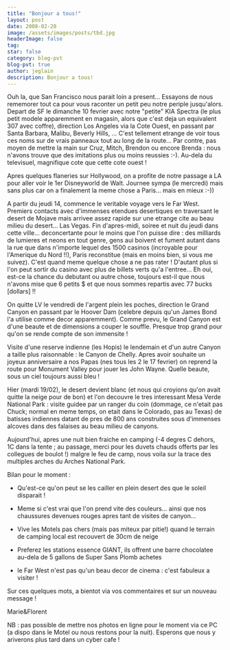 ```yaml
---
title: "Bonjour a tous!"
layout: post
date: 2008-02-20
image: /assets/images/posts/tbd.jpg
headerImage: false
tag:
star: false
category: blog-pvt
blog-pvt: true
author: jeglain
description: Bonjour a tous!
---
```

Ouh la, que San Francisco nous parait loin a present... Essayons de nous
rememorer tout ca pour vous raconter un petit peu notre periple
jusqu'alors. Depart de SF le dimanche 10 fevrier avec notre "petite" KIA
Spectra (le plus petit modele apparemment en magasin, alors que c'est
deja un equivalent 307 avec coffre), direction Los Angeles via la Cote
Ouest, en passant par Santa Barbara, Malibu, Beverly Hills, ... C'est
tellement etrange de voir tous ces noms sur de vrais panneaux tout au
long de la route... Par contre, pas moyen de mettre la main sur Cruz,
Mitch, Brendon ou encore Brenda : nous n'avons trouve que des imitations
plus ou moins reussies :-). Au-dela du televisuel, magnifique cote que
cette cote ouest !

Apres quelques flaneries sur Hollywood, on a profite de notre passage a
LA pour aller voir le 1er Disneyworld de Walt. Journee sympa (le
mercredi) mais sans plus car on a finalement la meme chose a Paris...
mais en mieux :-))

A partir du jeudi 14, commence le veritable voyage vers le Far West.
Premiers contacts avec d'immenses etendues desertiques en traversant le
desert de Mojave mais arrivee assez rapide sur une etrange cite au beau
milieu du desert... Las Vegas. Fin d'apres-midi, soiree et nuit du jeudi
dans cette ville... deconcertante pour le moins que l'on puisse dire :
des milliards de lumieres et neons en tout genre, gens aui boivent et
fument autant dans la rue que dans n'importe lequel des 1500 casinos
(incroyable pour l'Amerique du Nord !!), Paris reconstitue (mais en
moins bien, si vous me suivez). C'est quand meme quelque chose a ne pas
rater ! D'autant plus si l'on peut sortir du casino avec plus de billets
verts qu'a l'entree... Eh oui, est-ce la chance du debutant ou autre
chose, toujours est-il que nous n'avons mise que 6 petits $ et que nous
sommes repartis avec 77 bucks [dollars] !!

On quitte LV le vendredi de l'argent plein les poches, direction le
Grand Canyon en passant par le Hoover Dam (celebre depuis qu'un James
Bond l'a utilise comme decor apparemment). Comme prevu, le Grand Canyon
est d'une beaute et de dimensions a couper le souffle. Presque trop
grand pour qu'on se rende compte de son immensite !

Visite d'une reserve indienne (les Hopis) le lendemain et d'un autre
Canyon a taille plus raisonnable : le Canyon de Chelly. Apres avoir
souhaite un joyeux anniversaire a nos Papas (nes tous les 2 le 17
fevrier) on reprend la route pour Monument Valley pour jouer les John
Wayne. Quelle beaute, sous un ciel toujours aussi bleu !

Hier (mardi 19/02), le desert devient blanc (et nous qui croyions qu'on
avait quitte la neige pour de bon) et l'on decouvre le tres interessant
Mesa Verde National Park : visite guidee par un ranger du coin (dommage,
ce n'etait pas Chuck; normal en meme temps, on etait dans le Colorado,
pas au Texas) de batisses indiennes datant de pres de 800 ans
construites sous d'immenses alcoves dans des falaises au beau milieu de
canyons.

Aujourd'hui, apres une nuit bien fraiche en camping (-4 degres C dehors,
1C dans la tente ; au passage, merci pour les duvets chauds offerts par
les collegues de boulot !) malgre le feu de camp, nous voila sur la
trace des multiples arches du Arches National Park.

Bilan pour le moment :

- Qu'est-ce qu'on peut se les cailler en plein desert des que le
soleil  disparait !

- Meme si c'est vrai que l'on prend vite des couleurs... ainsi que nos
chaussures devenues rouges apres tant de visites de canyon...

- Vive les Motels pas chers (mais pas miteux par pitie!) quand le
terrain de camping local est recouvert de 30cm de neige

- Preferez les stations essence GIANT, ils offrent une barre chocolatee
au-dela de 5 gallons de Super Sans Plomb achetes

- le Far West n'est pas qu'un beau decor de cinema : c'est fabuleux a
visiter !

Sur ces quelques mots, a bientot via vos commentaires et sur un nouveau
message !

Marie&Florent

NB : pas possible de mettre nos photos en ligne pour le moment via ce PC
(a dispo dans le Motel ou nous restons pour la nuit). Esperons que nous
y ariverons plus tard dans un cyber cafe !

